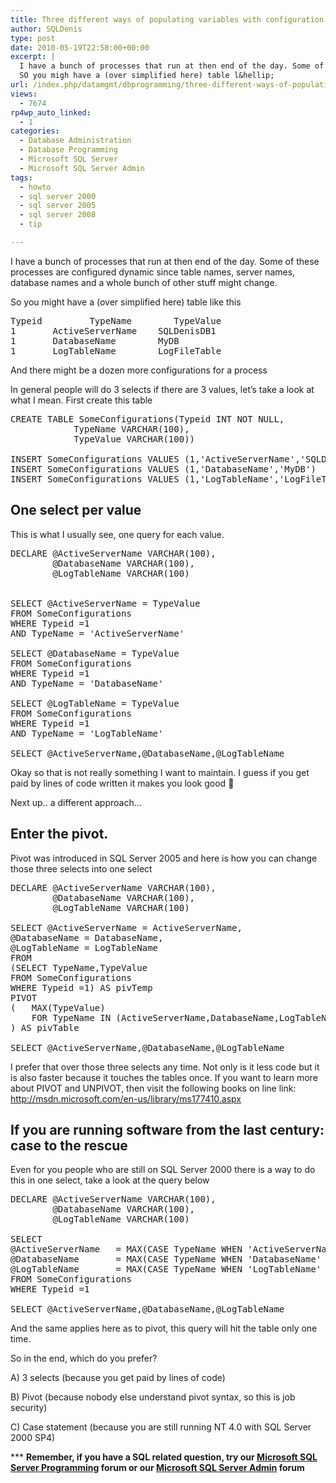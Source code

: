 ```yaml
---
title: Three different ways of populating variables with configuration values in SQL Server
author: SQLDenis
type: post
date: 2010-05-19T22:58:00+00:00
excerpt: |
  I have a bunch of processes that run at then end of the day. Some of these processes are configured dynamic since table names, server names, database names and a whole bunch of other stuff might change.
  SO you migh have a (over simplified here) table l&hellip;
url: /index.php/datamgmt/dbprogramming/three-different-ways-of-populating-varia/
views:
  - 7674
rp4wp_auto_linked:
  - 1
categories:
  - Database Administration
  - Database Programming
  - Microsoft SQL Server
  - Microsoft SQL Server Admin
tags:
  - howto
  - sql server 2000
  - sql server 2005
  - sql server 2008
  - tip

---
```

I have a bunch of processes that run at then end of the day. Some of these processes are configured dynamic since table names, server names, database names and a whole bunch of other stuff might change.
  
So you might have a (over simplified here) table like this

<pre>Typeid	        TypeName		TypeValue
1		ActiveServerName	SQLDenisDB1
1		DatabaseName		MyDB
1		LogTableName		LogFileTable</pre>

And there might be a dozen more configurations for a process
  
In general people will do 3 selects if there are 3 values, let&#8217;s take a look at what I mean. First create this table

<pre>CREATE TABLE SomeConfigurations(Typeid INT NOT NULL, 
			TypeName VARCHAR(100), 
			TypeValue VARCHAR(100))

INSERT SomeConfigurations VALUES (1,'ActiveServerName','SQLDenisDB1')
INSERT SomeConfigurations VALUES (1,'DatabaseName','MyDB')
INSERT SomeConfigurations VALUES (1,'LogTableName','LogFileTable')</pre>

## One select per value

This is what I usually see, one query for each value.

<pre>DECLARE @ActiveServerName VARCHAR(100),
		@DatabaseName VARCHAR(100),
		@LogTableName VARCHAR(100)
		

SELECT @ActiveServerName = TypeValue
FROM SomeConfigurations
WHERE Typeid =1
AND TypeName = 'ActiveServerName'

SELECT @DatabaseName = TypeValue
FROM SomeConfigurations
WHERE Typeid =1
AND TypeName = 'DatabaseName'

SELECT @LogTableName = TypeValue
FROM SomeConfigurations
WHERE Typeid =1
AND TypeName = 'LogTableName'

SELECT @ActiveServerName,@DatabaseName,@LogTableName</pre>

Okay so that is not really something I want to maintain. I guess if you get paid by lines of code written it makes you look good 🙂
  
Next up.. a different approach&#8230;

## Enter the pivot.

Pivot was introduced in SQL Server 2005 and here is how you can change those three selects into one select

<pre>DECLARE @ActiveServerName VARCHAR(100),
		@DatabaseName VARCHAR(100),
		@LogTableName VARCHAR(100)

SELECT @ActiveServerName = ActiveServerName,
@DatabaseName = DatabaseName,
@LogTableName = LogTableName
FROM
(SELECT TypeName,TypeValue
FROM SomeConfigurations
WHERE Typeid =1) AS pivTemp
PIVOT
(   MAX(TypeValue)
    FOR TypeName IN (ActiveServerName,DatabaseName,LogTableName)
) AS pivTable

SELECT @ActiveServerName,@DatabaseName,@LogTableName</pre>

I prefer that over those three selects any time. Not only is it less code but it is also faster because it touches the tables once. If you want to learn more about PIVOT and UNPIVOT, then visit the following books on line link: http://msdn.microsoft.com/en-us/library/ms177410.aspx

## If you are running software from the last century: case to the rescue

Even for you people who are still on SQL Server 2000 there is a way to do this in one select, take a look at the query below

<pre>DECLARE @ActiveServerName VARCHAR(100),
		@DatabaseName VARCHAR(100),
		@LogTableName VARCHAR(100)

SELECT 
@ActiveServerName	= MAX(CASE TypeName WHEN 'ActiveServerName' THEN TypeValue ELSE '' END),
@DatabaseName		= MAX(CASE TypeName WHEN 'DatabaseName'		THEN TypeValue ELSE '' END),
@LogTableName		= MAX(CASE TypeName WHEN 'LogTableName'		THEN TypeValue ELSE '' END) 
FROM SomeConfigurations
WHERE Typeid =1

SELECT @ActiveServerName,@DatabaseName,@LogTableName</pre>

And the same applies here as to pivot, this query will hit the table only one time.

So in the end, which do you prefer?

A) 3 selects (because you get paid by lines of code)
  
B) Pivot (because nobody else understand pivot syntax, so this is job security)
  
C) Case statement (because you are still running NT 4.0 with SQL Server 2000 SP4)

\*** **Remember, if you have a SQL related question, try our [Microsoft SQL Server Programming][1] forum or our [Microsoft SQL Server Admin][2] forum**<ins></ins>

 [1]: http://forum.ltd.local/viewforum.php?f=17
 [2]: http://forum.ltd.local/viewforum.php?f=22